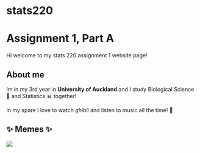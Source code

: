 # stats220

# Assignment 1, Part A 

Hi welcome to my stats 220 assignment 1 website page! 

## About me 

Im in my 3rd year in **University of Auckland** and I study Biological Science 🌱  and Statistics 📊 together! 

In my spare I love to watch *ghibli* and listen to music all the time! 💖 

## ✨ Memes ✨
![](https://c.tenor.com/xu7knlWzzDAAAAAd/kikis-delivery-service-ghibli.gif) 

